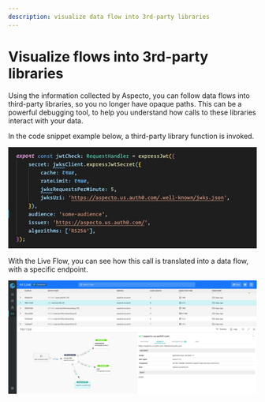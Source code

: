 ```yaml
---
description: visualize data flow into 3rd-party libraries
---
```


# Visualize flows into 3rd-party libraries

Using the information collected by Aspecto, you can follow data flows into third-party libraries, so you no longer have opaque paths.  This can be a powerful debugging tool, to help you understand how calls to these libraries interact  with your data. 

In the code snippet example below, a third-party library function is invoked.

![](../../.gitbook/assets/3rd-pty-flow-snippet.jpeg)

With the Live Flow, you can see how this call is  translated into a  data flow, with a specific endpoint.

![](../../.gitbook/assets/3rd-pty-flow-example.jpeg)

